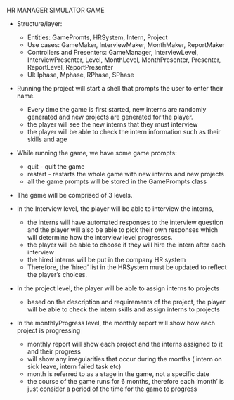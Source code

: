 HR MANAGER SIMULATOR GAME 
- Structure/layer:
    - Entities: GamePromts, HRSystem, Intern, Project
    - Use cases: GameMaker, InterviewMaker, MonthMaker, ReportMaker
    - Controllers and Presenters: GameManager, InterviewLevel, InterviewPresenter, Level, MonthLevel, MonthPresenter,
      Presenter, ReportLevel, ReportPresenter
    - UI: Iphase, Mphase, RPhase, SPhase

- Running the project will start a shell that prompts the user to enter their name.
    - Every time the game is first started, new interns are randomly generated and new projects are generated for the player.
    - the player will see the new interns that they must interview
    - the player will be able to check the intern information such as their skills and age

- While running the game, we have some game prompts:
    - quit - quit the game
    - restart - restarts the whole game with new interns and new projects
    - all the game prompts will be stored in the GamePrompts class


- The game will be comprised of 3 levels.

- In the Interview level, the player will be able to interview the interns,
    - the interns will have automated responses to the interview question and the player will also be able to
      pick their own responses which will determine how the interview level progresses.
    - the player will be able to choose if they will hire the intern after each interview
    - the hired interns will be put in the company HR system
    - Therefore, the ‘hired’ list in the HRSystem must be updated to reflect the player’s choices.

- In the project level, the player will be able to assign interns to projects
    - based on the description and requirements of the project, the player will be able to check the intern skills and
      assign interns to projects

- In the monthlyProgress level, the monthly report will show how each project is progressing
    - monthly report will show each project and the interns assigned to it and their progress
    - will show any irregularities that occur during the months ( intern on sick leave, intern failed task etc)
    - month is referred to as a stage in the game, not a specific date
    - the course of the game runs for 6 months, therefore each ‘month’ is just consider a period of the time
      for the game to progress
